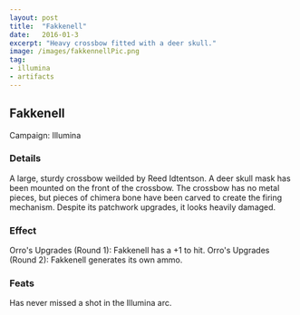 ```yaml
---
layout: post
title:  "Fakkenell"
date:   2016-01-3
excerpt: "Heavy crossbow fitted with a deer skull."
image: /images/fakkennellPic.png
tag:
- illumina
- artifacts 
---
```


## Fakkenell
Campaign: Illumina

### Details

A large, sturdy crossbow weilded by Reed Idtentson. A deer skull mask has been mounted on the front of the crossbow. The crossbow has no metal pieces, but pieces of chimera bone have been carved to create the firing mechanism. Despite its patchwork upgrades, it looks heavily damaged.


### Effect

Orro's Upgrades (Round 1): Fakkenell has a +1 to hit.
Orro's Upgrades (Round 2): Fakkenell generates its own ammo.

### Feats

Has never missed a shot in the Illumina arc.
